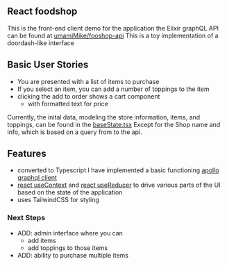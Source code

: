 ## React foodshop

This is the front-end client demo for the application
the Elixir graphQL API can be found at [umamiMike/fooshop-api](https://github.com/umamiMike/foodshop-api)
This is a toy implementation of a doordash-like interface

## Basic User Stories

- You are presented with a list of items to purchase
- If you select an item, you can add a number of toppings to the item
- clicking the add to order shows a cart component
  - with formatted text for price

Currently, the inital data, modeling the store information, items, and toppings, can be found in the [baseState.tsx](./src/baseState.tsx)
Except for the Shop name and info, which is based on a query from to the api.

## Features
- converted to Typescript
I have implemented a basic functioning [apollo graphql client](https://new.apollographql.com/)
- [react useContext](https://react.dev/reference/react/useContext) and  [react useReducer](https://react.dev/reference/react/useReducer) to drive various parts of the UI based on the state of the application
- uses TailwindCSS for styling

### Next Steps

- ADD: admin interface where you can
  - add items
  - add toppings to those items
- ADD: ability to purchase multiple items
